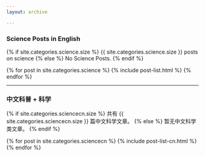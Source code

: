```yaml
---
layout: archive

---
```







### Science Posts in English

{% if site.categories.science.size %}
{{ site.categories.science.size }} posts on science
		{% else %}
No Science Posts.
		{% endif %}

<div class="tiles">
{% for post in site.categories.science %}
	{% include post-list.html %}
{% endfor %}
</div><!-- /.tiles -->


-----

### 中文科普 + 科学

{% if site.categories.sciencecn.size %}
共有 {{ site.categories.sciencecn.size }} 篇中文科学文章。
		{% else %}
暂无中文科学类文章。
		{% endif %}

<div class="tiles">
{% for post in site.categories.sciencecn %}
	{% include post-list-cn.html %}
{% endfor %}
</div><!-- /.tiles -->
